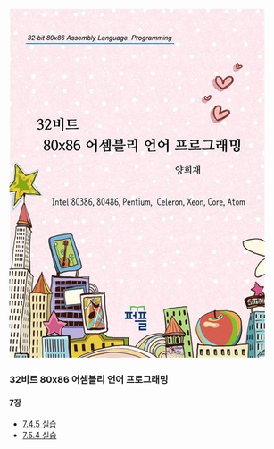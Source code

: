 <img src="image/book.jpg"/>
<br/>

### 32비트 80x86 어셈블리 언어 프로그래밍

#### 7장
- [7.4.5 실습](/Chapter07/Training7.4.5)
- [7.5.4 실습](/Chapter07/Training7.5.4)